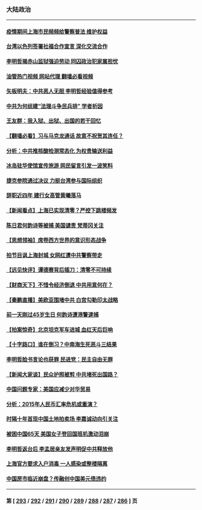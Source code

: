 ### 大陆政治
---
#### [疫情期间上海市民频频给警察普法 维护权益](../../pages/ncid277/n13734139.md?05122045) 
#### [台湾以色列签署社福合作宣言 深化交流合作](../../pages/ncid277/n13734321.md?05122045) 
#### [李明哲揭赤山监狱强迫劳动 同囚政治犯家属担忧](../../pages/ncid277/n13734209.md?05122045) 
#### [油管热门视频 网站代理 翻墙必看视频](http://209.222.30.114:81/youtube.html?05122045)
#### [矢板明夫：中共恶人无胆 李明哲经验值得参考](../../pages/ncid277/n13734065.md?05122045) 
#### [中共为何组建“法理斗争民兵排” 学者析因](../../pages/ncid277/n13734109.md?05122045) 
#### [王友群：我入狱、出狱、出国的若干回忆](../../pages/ncid277/n13733957.md?05122045) 
#### [【翻墙必看】习与马克龙通话 故意不祝贺其连任？](../../pages/ncid277/n13733920.md?05122045) 
#### [分析：中共推核酸检测常态化 为权贵输送利益](../../pages/ncid277/n13733797.md?05122045) 
#### [冰岛驻华使馆宣传旅游 网民留言引发一波笑料](../../pages/ncid277/n13733714.md?05122045) 
#### [捷克参院通过决议 力挺台湾参与国际组织](../../pages/ncid277/n13733971.md?05122045) 
#### [辞职近四年 建行女高管黄曦落马](../../pages/ncid277/n13734015.md?05122045) 
#### [【新闻看点】上海已实现清零？严控下跳楼频发](../../pages/ncid277/n13733725.md?05122045) 
#### [陈日君何韵诗等被捕 美国谴责 梵蒂冈关注](../../pages/ncid277/n13733849.md?05122045) 
#### [【思想领袖】席卷西方世界的意识形态战争](../../pages/ncid277/n13729056.md?05122045) 
#### [拍节目讽上海封城 女网红遭中共警察带走](../../pages/ncid277/n13733719.md?05122045) 
#### [【远见快评】谭德赛背后插刀：清零不可持续](../../pages/ncid277/n13733778.md?05122045) 
#### [【财商天下】不惜令经济倒退 中共用意何在？](../../pages/ncid277/n13733588.md?05122045) 
#### [【秦鹏直播】美欧亚围堵中共 白宫勾勒印太战略](../../pages/ncid277/n13733764.md?05122045) 
#### [前一天刚过45岁生日 何韵诗遭港警逮捕](../../pages/ncid277/n13733649.md?05122045) 
#### [【拍案惊奇】北京坦克军车进城 血红天后巨响](../../pages/ncid277/n13733674.md?05122045) 
#### [【十字路口】谁在倒习？中南海生死恶斗三结果](../../pages/ncid277/n13733678.md?05122045) 
#### [李明哲脸书言论也获罪 民进党：民主自由无罪](../../pages/ncid277/n13733620.md?05122045) 
#### [【新闻大家谈】民众护照被剪 中共堵死出国路？](../../pages/ncid277/n13733670.md?05122045) 
#### [中国问题专家：美国应减少对华贸易](../../pages/ncid277/n13733444.md?05122045) 
#### [分析：2015年人民币汇率危机或重演？](../../pages/ncid277/n13733648.md?05122045) 
#### [时隔十年首现中国土地拍卖场 李嘉诚动向引关注](../../pages/ncid277/n13733574.md?05122045) 
#### [被困中国65天 美国女子登回国班机激动泪崩](../../pages/ncid277/n13733521.md?05122045) 
#### [李明哲返台后 李孟居亲友发声明促中共释放他](../../pages/ncid277/n13733155.md?05122045) 
#### [上海官方要求入户消毒 一人感染或整楼隔离](../../pages/ncid277/n13733427.md?05122045) 
#### [中国房市临近崩盘？传融创中国美元债违约](../../pages/ncid277/n13733285.md?05122045) 

---
#### 第 [ [293](./293.md?05122045) / [292](./292.md?05122045) / [291](./291.md?05122045) / [290](./290.md?05122045) / [289](./289.md?05122045) / [288](./288.md?05122045) / [287](./287.md?05122045) / [286](./286.md?05122045) ] 页
